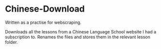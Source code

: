# Chinese-Download

Written as a practise for webscraping. 

Downloads all the lessons from a Chinese Language School website I had a subscription to. Renames the files and stores them in the relevant lesson folder. 
